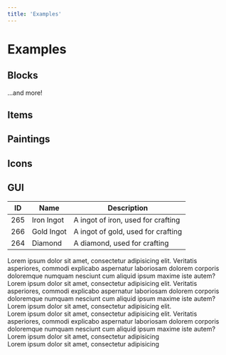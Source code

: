 ```yaml
---
title: 'Examples'
---
```


# Examples

## Blocks

<div class="flex flex-wrap justify-center">
    <div class="h-1-block w-1-block bg-mc-block-andesite-smooth"></div><div class="h-1-block w-1-block bg-mc-block-andesite"></div><div class="h-1-block w-1-block bg-mc-block-bedrock"></div><div class="h-1-block w-1-block bg-mc-block-bookshelf"></div><div class="h-1-block w-1-block bg-mc-block-brick"></div><div class="h-1-block w-1-block bg-mc-block-bricks-beta"></div><div class="h-1-block w-1-block bg-mc-block-carved-pumpkin-on"></div><div class="h-1-block w-1-block bg-mc-block-carved-pumpkin"></div><div class="h-1-block w-1-block bg-mc-block-clay"></div><div class="h-1-block w-1-block bg-mc-block-coal-block"></div><div class="h-1-block w-1-block bg-mc-block-coal-ore"></div><div class="h-1-block w-1-block bg-mc-block-cobblestone-beta"></div><div class="h-1-block w-1-block bg-mc-block-cobblestone-mossy-beta"></div><div class="h-1-block w-1-block bg-mc-block-cobblestone-mossy"></div><div class="h-1-block w-1-block bg-mc-block-cobblestone"></div><div class="h-1-block w-1-block bg-mc-block-command-block"></div><div class="h-1-block w-1-block bg-mc-block-crafting-table-front"></div><div class="h-1-block w-1-block bg-mc-block-crafting-table-side"></div><div class="h-1-block w-1-block bg-mc-block-crafting-table-top"></div><div class="h-1-block w-1-block bg-mc-block-diamond-block-beta"></div><div class="h-1-block w-1-block bg-mc-block-diamond-block"></div><div class="h-1-block w-1-block bg-mc-block-diamond-ore"></div><div class="h-1-block w-1-block bg-mc-block-diorite-smooth"></div><div class="h-1-block w-1-block bg-mc-block-diorite"></div><div class="h-1-block w-1-block bg-mc-block-dirt"></div><div class="h-1-block w-1-block bg-mc-block-dispenser-front"></div><div class="h-1-block w-1-block bg-mc-block-dropper-front"></div><div class="h-1-block w-1-block bg-mc-block-emerald-block"></div><div class="h-1-block w-1-block bg-mc-block-emerald-ore-beta"></div><div class="h-1-block w-1-block bg-mc-block-emerald-ore"></div><div class="h-1-block w-1-block bg-mc-block-end-stone"></div><div class="h-1-block w-1-block bg-mc-block-furnace-front-on"></div><div class="h-1-block w-1-block bg-mc-block-furnace-front"></div><div class="h-1-block w-1-block bg-mc-block-furnace-side"></div><div class="h-1-block w-1-block bg-mc-block-glass-black"></div><div class="h-1-block w-1-block bg-mc-block-glass-blue"></div><div class="h-1-block w-1-block bg-mc-block-glass-brown"></div><div class="h-1-block w-1-block bg-mc-block-glass-cyan"></div><div class="h-1-block w-1-block bg-mc-block-glass-gray"></div><div class="h-1-block w-1-block bg-mc-block-glass-green"></div><div class="h-1-block w-1-block bg-mc-block-glass-light-blue"></div><div class="h-1-block w-1-block bg-mc-block-glass-lime"></div><div class="h-1-block w-1-block bg-mc-block-glass-magenta"></div><div class="h-1-block w-1-block bg-mc-block-glass-orange"></div><div class="h-1-block w-1-block bg-mc-block-glass-pink"></div><div class="h-1-block w-1-block bg-mc-block-glass-purple"></div><div class="h-1-block w-1-block bg-mc-block-glass-red"></div><div class="h-1-block w-1-block bg-mc-block-glass-silver"></div><div class="h-1-block w-1-block bg-mc-block-glass-white"></div><div class="h-1-block w-1-block bg-mc-block-glass-yellow"></div><div class="h-1-block w-1-block bg-mc-block-glass"></div><div class="h-1-block w-1-block bg-mc-block-glowstone"></div><div class="h-1-block w-1-block bg-mc-block-gold-block-beta"></div><div class="h-1-block w-1-block bg-mc-block-gold-block"></div><div class="h-1-block w-1-block bg-mc-block-gold-ore"></div><div class="h-1-block w-1-block bg-mc-block-granite-smooth"></div><div class="h-1-block w-1-block bg-mc-block-granite"></div><div class="h-1-block w-1-block bg-mc-block-grass-side"></div><div class="h-1-block w-1-block bg-mc-block-gravel-beta"></div><div class="h-1-block w-1-block bg-mc-block-gravel"></div><div class="h-1-block w-1-block bg-mc-block-hardened-clay-black"></div><div class="h-1-block w-1-block bg-mc-block-hardened-clay-blue"></div><div class="h-1-block w-1-block bg-mc-block-hardened-clay-brown"></div><div class="h-1-block w-1-block bg-mc-block-hardened-clay-cyan"></div><div class="h-1-block w-1-block bg-mc-block-hardened-clay-gray"></div><div class="h-1-block w-1-block bg-mc-block-hardened-clay-green"></div><div class="h-1-block w-1-block bg-mc-block-hardened-clay-light-blue"></div><div class="h-1-block w-1-block bg-mc-block-hardened-clay-lime"></div><div class="h-1-block w-1-block bg-mc-block-hardened-clay-magenta"></div><div class="h-1-block w-1-block bg-mc-block-hardened-clay-orange"></div><div class="h-1-block w-1-block bg-mc-block-hardened-clay-pink"></div><div class="h-1-block w-1-block bg-mc-block-hardened-clay-purple"></div><div class="h-1-block w-1-block bg-mc-block-hardened-clay-red"></div><div class="h-1-block w-1-block bg-mc-block-hardened-clay-silver"></div><div class="h-1-block w-1-block bg-mc-block-hardened-clay-white"></div><div class="h-1-block w-1-block bg-mc-block-hardened-clay-yellow"></div><div class="h-1-block w-1-block bg-mc-block-hardened-clay"></div><div class="h-1-block w-1-block bg-mc-block-hay"></div><div class="h-1-block w-1-block bg-mc-block-ice-packed"></div><div class="h-1-block w-1-block bg-mc-block-ice"></div><div class="h-1-block w-1-block bg-mc-block-iron-block"></div><div class="h-1-block w-1-block bg-mc-block-iron-ore"></div><div class="h-1-block w-1-block bg-mc-block-item-frame"></div><div class="h-1-block w-1-block bg-mc-block-jukebox"></div><div class="h-1-block w-1-block bg-mc-block-lapis-block-beta"></div><div class="h-1-block w-1-block bg-mc-block-lapis-block"></div><div class="h-1-block w-1-block bg-mc-block-lapis-ore"></div><div class="h-1-block w-1-block bg-mc-block-lava-still"></div><div class="h-1-block w-1-block bg-mc-block-leaves-oak-beta"></div><div class="h-1-block w-1-block bg-mc-block-log-acacia-top"></div><div class="h-1-block w-1-block bg-mc-block-log-acacia"></div><div class="h-1-block w-1-block bg-mc-block-log-birch-top"></div><div class="h-1-block w-1-block bg-mc-block-log-birch"></div><div class="h-1-block w-1-block bg-mc-block-log-dark-oak-top"></div><div class="h-1-block w-1-block bg-mc-block-log-dark-oak"></div><div class="h-1-block w-1-block bg-mc-block-log-jungle-top"></div><div class="h-1-block w-1-block bg-mc-block-log-jungle"></div><div class="h-1-block w-1-block bg-mc-block-log-oak-top"></div><div class="h-1-block w-1-block bg-mc-block-log-oak"></div><div class="h-1-block w-1-block bg-mc-block-log-spruce-top"></div><div class="h-1-block w-1-block bg-mc-block-log-spruce"></div><div class="h-1-block w-1-block bg-mc-block-melon-side"></div><div class="h-1-block w-1-block bg-mc-block-mushroom-block-brown"></div><div class="h-1-block w-1-block bg-mc-block-mushroom-block-inside"></div><div class="h-1-block w-1-block bg-mc-block-mushroom-block-red"></div><div class="h-1-block w-1-block bg-mc-block-mushroom-block-stem"></div><div class="h-1-block w-1-block bg-mc-block-mycelium-side"></div><div class="h-1-block w-1-block bg-mc-block-mycelium-top"></div><div class="h-1-block w-1-block bg-mc-block-nether-brick"></div><div class="h-1-block w-1-block bg-mc-block-netherrack"></div><div class="h-1-block w-1-block bg-mc-block-obsidian"></div><div class="h-1-block w-1-block bg-mc-block-piston-front-sticky"></div><div class="h-1-block w-1-block bg-mc-block-piston-front"></div><div class="h-1-block w-1-block bg-mc-block-piston-side"></div><div class="h-1-block w-1-block bg-mc-block-planks-acacia"></div><div class="h-1-block w-1-block bg-mc-block-planks-birch"></div><div class="h-1-block w-1-block bg-mc-block-planks-dark-oak"></div><div class="h-1-block w-1-block bg-mc-block-planks-jungle"></div><div class="h-1-block w-1-block bg-mc-block-planks-oak"></div><div class="h-1-block w-1-block bg-mc-block-planks-spruce"></div><div class="h-1-block w-1-block bg-mc-block-podzol-side"></div><div class="h-1-block w-1-block bg-mc-block-podzol-top"></div><div class="h-1-block w-1-block bg-mc-block-portal"></div><div class="h-1-block w-1-block bg-mc-block-portal-animated"></div><div class="h-1-block w-1-block bg-mc-block-prismarine-bricks"></div><div class="h-1-block w-1-block bg-mc-block-prismarine-dark"></div><div class="h-1-block w-1-block bg-mc-block-prismarine-rough-blue"></div><div class="h-1-block w-1-block bg-mc-block-prismarine-rough-green"></div><div class="h-1-block w-1-block bg-mc-block-prismarine-rough-purple"></div><div class="h-1-block w-1-block bg-mc-block-prismarine-rough"></div><div class="h-1-block w-1-block bg-mc-block-pumpkin-side"></div><div class="h-1-block w-1-block bg-mc-block-quartz-chiseled"></div><div class="h-1-block w-1-block bg-mc-block-quartz-ore"></div><div class="h-1-block w-1-block bg-mc-block-quartz-pillar"></div><div class="h-1-block w-1-block bg-mc-block-quartz"></div><div class="h-1-block w-1-block bg-mc-block-red-sand"></div><div class="h-1-block w-1-block bg-mc-block-red-sandstone-carved"></div><div class="h-1-block w-1-block bg-mc-block-red-sandstone-smooth"></div><div class="h-1-block w-1-block bg-mc-block-red-sandstone"></div><div class="h-1-block w-1-block bg-mc-block-redstone-block"></div><div class="h-1-block w-1-block bg-mc-block-redstone-lamp-on"></div><div class="h-1-block w-1-block bg-mc-block-redstone-lamp"></div><div class="h-1-block w-1-block bg-mc-block-redstone-ore"></div><div class="h-1-block w-1-block bg-mc-block-sand"></div><div class="h-1-block w-1-block bg-mc-block-sandstone-carved"></div><div class="h-1-block w-1-block bg-mc-block-sandstone-normal"></div><div class="h-1-block w-1-block bg-mc-block-sandstone-smooth"></div><div class="h-1-block w-1-block bg-mc-block-sea-lantern"></div><div class="h-1-block w-1-block bg-mc-block-slime"></div><div class="h-1-block w-1-block bg-mc-block-snow"></div><div class="h-1-block w-1-block bg-mc-block-soul-sand"></div><div class="h-1-block w-1-block bg-mc-block-spawner"></div><div class="h-1-block w-1-block bg-mc-block-sponge-beta"></div><div class="h-1-block w-1-block bg-mc-block-sponge-wet"></div><div class="h-1-block w-1-block bg-mc-block-sponge"></div><div class="h-1-block w-1-block bg-mc-block-stone-brick-carved"></div><div class="h-1-block w-1-block bg-mc-block-stone-brick-cracked"></div><div class="h-1-block w-1-block bg-mc-block-stone-brick-mossy"></div><div class="h-1-block w-1-block bg-mc-block-stone-brick"></div><div class="h-1-block w-1-block bg-mc-block-stone-slab-double"></div><div class="h-1-block w-1-block bg-mc-block-stone-slab-full"></div><div class="h-1-block w-1-block bg-mc-block-stone"></div><div class="h-1-block w-1-block bg-mc-block-tnt"></div><div class="h-1-block w-1-block bg-mc-block-water-flow"></div><div class="h-1-block w-1-block bg-mc-block-water-still"></div><div class="h-1-block w-1-block bg-mc-block-wool-black"></div><div class="h-1-block w-1-block bg-mc-block-wool-blue"></div><div class="h-1-block w-1-block bg-mc-block-wool-brown"></div><div class="h-1-block w-1-block bg-mc-block-wool-cyan"></div><div class="h-1-block w-1-block bg-mc-block-wool-gray"></div><div class="h-1-block w-1-block bg-mc-block-wool-green"></div><div class="h-1-block w-1-block bg-mc-block-wool-light-blue"></div><div class="h-1-block w-1-block bg-mc-block-wool-light-gray"></div><div class="h-1-block w-1-block bg-mc-block-wool-lime"></div><div class="h-1-block w-1-block bg-mc-block-wool-magenta"></div><div class="h-1-block w-1-block bg-mc-block-wool-orange"></div><div class="h-1-block w-1-block bg-mc-block-wool-pink"></div><div class="h-1-block w-1-block bg-mc-block-wool-purple"></div><div class="h-1-block w-1-block bg-mc-block-wool-red"></div><div class="h-1-block w-1-block bg-mc-block-wool-white"></div><div class="h-1-block w-1-block bg-mc-block-wool-yellow"></div>    
</div>

<p class="text-center">...and more!</p>

## Items

<div class="flex flex-wrap justify-center gap-1">
    <div class="h-1-block w-1-block bg-mc-item-apple-golden"></div><div class="h-1-block w-1-block bg-mc-item-apple"></div><div class="h-1-block w-1-block bg-mc-item-arrow"></div><div class="h-1-block w-1-block bg-mc-item-barrier"></div><div class="h-1-block w-1-block bg-mc-item-bed"></div><div class="h-1-block w-1-block bg-mc-item-beef-cooked"></div><div class="h-1-block w-1-block bg-mc-item-beef-raw"></div><div class="h-1-block w-1-block bg-mc-item-blaze-powder"></div><div class="h-1-block w-1-block bg-mc-item-blaze-rod"></div><div class="h-1-block w-1-block bg-mc-item-boat"></div><div class="h-1-block w-1-block bg-mc-item-bone"></div><div class="h-1-block w-1-block bg-mc-item-book-enchanted"></div><div class="h-1-block w-1-block bg-mc-item-book-normal"></div><div class="h-1-block w-1-block bg-mc-item-book-writable"></div><div class="h-1-block w-1-block bg-mc-item-book-written"></div><div class="h-1-block w-1-block bg-mc-item-bow-0"></div><div class="h-1-block w-1-block bg-mc-item-bow-1"></div><div class="h-1-block w-1-block bg-mc-item-bow-2"></div><div class="h-1-block w-1-block bg-mc-item-bow"></div><div class="h-1-block w-1-block bg-mc-item-bowl"></div><div class="h-1-block w-1-block bg-mc-item-bread"></div><div class="h-1-block w-1-block bg-mc-item-brewing-stand"></div><div class="h-1-block w-1-block bg-mc-item-brick"></div><div class="h-1-block w-1-block bg-mc-item-bucket-lava"></div><div class="h-1-block w-1-block bg-mc-item-bucket-milk"></div><div class="h-1-block w-1-block bg-mc-item-bucket-water"></div><div class="h-1-block w-1-block bg-mc-item-bucket"></div><div class="h-1-block w-1-block bg-mc-item-cake"></div><div class="h-1-block w-1-block bg-mc-item-carrot-golden"></div><div class="h-1-block w-1-block bg-mc-item-carrot-on-a-stick"></div><div class="h-1-block w-1-block bg-mc-item-carrot"></div><div class="h-1-block w-1-block bg-mc-item-cauldron"></div><div class="h-1-block w-1-block bg-mc-item-chainmail-boots"></div><div class="h-1-block w-1-block bg-mc-item-chainmail-chestplate"></div><div class="h-1-block w-1-block bg-mc-item-chainmail-helmet"></div><div class="h-1-block w-1-block bg-mc-item-chainmail-leggings"></div><div class="h-1-block w-1-block bg-mc-item-charcoal"></div><div class="h-1-block w-1-block bg-mc-item-chicken-cooked"></div><div class="h-1-block w-1-block bg-mc-item-chicken-raw"></div><div class="h-1-block w-1-block bg-mc-item-clay-ball"></div><div class="h-1-block w-1-block bg-mc-item-clock-day"></div><div class="h-1-block w-1-block bg-mc-item-clock-night"></div><div class="h-1-block w-1-block bg-mc-item-clock"></div><div class="h-1-block w-1-block bg-mc-item-coal"></div><div class="h-1-block w-1-block bg-mc-item-comparator"></div><div class="h-1-block w-1-block bg-mc-item-compass-down"></div><div class="h-1-block w-1-block bg-mc-item-compass-left"></div><div class="h-1-block w-1-block bg-mc-item-compass-right"></div><div class="h-1-block w-1-block bg-mc-item-compass-up"></div><div class="h-1-block w-1-block bg-mc-item-cookie"></div><div class="h-1-block w-1-block bg-mc-item-diamond-axe"></div><div class="h-1-block w-1-block bg-mc-item-diamond-boots"></div><div class="h-1-block w-1-block bg-mc-item-diamond-chestplate"></div><div class="h-1-block w-1-block bg-mc-item-diamond-helmet"></div><div class="h-1-block w-1-block bg-mc-item-diamond-hoe"></div><div class="h-1-block w-1-block bg-mc-item-diamond-horse-armor"></div><div class="h-1-block w-1-block bg-mc-item-diamond-leggings"></div><div class="h-1-block w-1-block bg-mc-item-diamond-pickaxe"></div><div class="h-1-block w-1-block bg-mc-item-diamond-shovel"></div><div class="h-1-block w-1-block bg-mc-item-diamond-sword"></div><div class="h-1-block w-1-block bg-mc-item-diamond"></div><div class="h-1-block w-1-block bg-mc-item-dye-black"></div><div class="h-1-block w-1-block bg-mc-item-dye-blue"></div><div class="h-1-block w-1-block bg-mc-item-dye-brown"></div><div class="h-1-block w-1-block bg-mc-item-dye-cyan"></div><div class="h-1-block w-1-block bg-mc-item-dye-gray"></div><div class="h-1-block w-1-block bg-mc-item-dye-green"></div><div class="h-1-block w-1-block bg-mc-item-dye-light-blue"></div><div class="h-1-block w-1-block bg-mc-item-dye-lime"></div><div class="h-1-block w-1-block bg-mc-item-dye-magenta"></div><div class="h-1-block w-1-block bg-mc-item-dye-orange"></div><div class="h-1-block w-1-block bg-mc-item-dye-pink"></div><div class="h-1-block w-1-block bg-mc-item-dye-purple"></div><div class="h-1-block w-1-block bg-mc-item-dye-red"></div><div class="h-1-block w-1-block bg-mc-item-dye-silver"></div><div class="h-1-block w-1-block bg-mc-item-dye-white"></div><div class="h-1-block w-1-block bg-mc-item-dye-yellow"></div><div class="h-1-block w-1-block bg-mc-item-egg"></div><div class="h-1-block w-1-block bg-mc-item-emerald"></div><div class="h-1-block w-1-block bg-mc-item-ender-eye"></div><div class="h-1-block w-1-block bg-mc-item-ender-pearl"></div><div class="h-1-block w-1-block bg-mc-item-experience-bottle"></div><div class="h-1-block w-1-block bg-mc-item-feather"></div><div class="h-1-block w-1-block bg-mc-item-fireball"></div><div class="h-1-block w-1-block bg-mc-item-fireworks-charge-overlay"></div><div class="h-1-block w-1-block bg-mc-item-fireworks-charge"></div><div class="h-1-block w-1-block bg-mc-item-fireworks"></div><div class="h-1-block w-1-block bg-mc-item-fish-clownfish-raw"></div><div class="h-1-block w-1-block bg-mc-item-fish-cod-cooked"></div><div class="h-1-block w-1-block bg-mc-item-fish-cod-raw"></div><div class="h-1-block w-1-block bg-mc-item-fish-pufferfish-raw"></div><div class="h-1-block w-1-block bg-mc-item-fish-salmon-cooked"></div><div class="h-1-block w-1-block bg-mc-item-fish-salmon-raw"></div><div class="h-1-block w-1-block bg-mc-item-fishing-rod-cast"></div><div class="h-1-block w-1-block bg-mc-item-fishing-rod-uncast"></div><div class="h-1-block w-1-block bg-mc-item-flint-and-steel"></div><div class="h-1-block w-1-block bg-mc-item-flint"></div><div class="h-1-block w-1-block bg-mc-item-flower-pot"></div><div class="h-1-block w-1-block bg-mc-item-ghast-tear"></div><div class="h-1-block w-1-block bg-mc-item-glass-bottle"></div><div class="h-1-block w-1-block bg-mc-item-glowstone-dust"></div><div class="h-1-block w-1-block bg-mc-item-gold-axe"></div><div class="h-1-block w-1-block bg-mc-item-gold-boots"></div><div class="h-1-block w-1-block bg-mc-item-gold-chestplate"></div><div class="h-1-block w-1-block bg-mc-item-gold-helmet"></div><div class="h-1-block w-1-block bg-mc-item-gold-hoe"></div><div class="h-1-block w-1-block bg-mc-item-gold-horse-armor"></div><div class="h-1-block w-1-block bg-mc-item-gold-ingot"></div><div class="h-1-block w-1-block bg-mc-item-gold-leggings"></div><div class="h-1-block w-1-block bg-mc-item-gold-nugget"></div><div class="h-1-block w-1-block bg-mc-item-gold-pickaxe"></div><div class="h-1-block w-1-block bg-mc-item-gold-shovel"></div><div class="h-1-block w-1-block bg-mc-item-gold-sword"></div><div class="h-1-block w-1-block bg-mc-item-gunpowder"></div><div class="h-1-block w-1-block bg-mc-item-hopper"></div><div class="h-1-block w-1-block bg-mc-item-iron-axe"></div><div class="h-1-block w-1-block bg-mc-item-iron-boots"></div><div class="h-1-block w-1-block bg-mc-item-iron-chestplate"></div><div class="h-1-block w-1-block bg-mc-item-iron-helmet"></div><div class="h-1-block w-1-block bg-mc-item-iron-hoe"></div><div class="h-1-block w-1-block bg-mc-item-iron-horse-armor"></div><div class="h-1-block w-1-block bg-mc-item-iron-ingot"></div><div class="h-1-block w-1-block bg-mc-item-iron-leggings"></div><div class="h-1-block w-1-block bg-mc-item-iron-pickaxe"></div><div class="h-1-block w-1-block bg-mc-item-iron-shovel"></div><div class="h-1-block w-1-block bg-mc-item-iron-sword"></div><div class="h-1-block w-1-block bg-mc-item-item-frame"></div><div class="h-1-block w-1-block bg-mc-item-lead"></div><div class="h-1-block w-1-block bg-mc-item-leather"></div><div class="h-1-block w-1-block bg-mc-item-magma-cream"></div><div class="h-1-block w-1-block bg-mc-item-map-empty"></div><div class="h-1-block w-1-block bg-mc-item-map-filled"></div><div class="h-1-block w-1-block bg-mc-item-melon-speckled"></div><div class="h-1-block w-1-block bg-mc-item-melon"></div><div class="h-1-block w-1-block bg-mc-item-minecart-chest"></div><div class="h-1-block w-1-block bg-mc-item-minecart-command-block"></div><div class="h-1-block w-1-block bg-mc-item-minecart-furnace"></div><div class="h-1-block w-1-block bg-mc-item-minecart-hopper"></div><div class="h-1-block w-1-block bg-mc-item-minecart-normal"></div><div class="h-1-block w-1-block bg-mc-item-minecart-tnt"></div><div class="h-1-block w-1-block bg-mc-item-mushroom-stew"></div><div class="h-1-block w-1-block bg-mc-item-mutton-cooked"></div><div class="h-1-block w-1-block bg-mc-item-mutton-raw"></div><div class="h-1-block w-1-block bg-mc-item-name-tag"></div><div class="h-1-block w-1-block bg-mc-item-nether-star"></div><div class="h-1-block w-1-block bg-mc-item-nether-wart"></div><div class="h-1-block w-1-block bg-mc-item-netherbrick"></div><div class="h-1-block w-1-block bg-mc-item-painting"></div><div class="h-1-block w-1-block bg-mc-item-paper"></div><div class="h-1-block w-1-block bg-mc-item-porkchop-cooked"></div><div class="h-1-block w-1-block bg-mc-item-porkchop-raw"></div><div class="h-1-block w-1-block bg-mc-item-potato-baked"></div><div class="h-1-block w-1-block bg-mc-item-potato-poisonous"></div><div class="h-1-block w-1-block bg-mc-item-potato"></div><div class="h-1-block w-1-block bg-mc-item-prismarine-crystals"></div><div class="h-1-block w-1-block bg-mc-item-prismarine-shard"></div><div class="h-1-block w-1-block bg-mc-item-pumpkin-pie"></div><div class="h-1-block w-1-block bg-mc-item-quartz"></div><div class="h-1-block w-1-block bg-mc-item-quiver"></div><div class="h-1-block w-1-block bg-mc-item-rabbit-cooked"></div><div class="h-1-block w-1-block bg-mc-item-rabbit-foot"></div><div class="h-1-block w-1-block bg-mc-item-rabbit-hide"></div><div class="h-1-block w-1-block bg-mc-item-rabbit-raw"></div><div class="h-1-block w-1-block bg-mc-item-rabbit-stew"></div><div class="h-1-block w-1-block bg-mc-item-record-11"></div><div class="h-1-block w-1-block bg-mc-item-record-13"></div><div class="h-1-block w-1-block bg-mc-item-record-blocks"></div><div class="h-1-block w-1-block bg-mc-item-record-cat"></div><div class="h-1-block w-1-block bg-mc-item-record-chirp"></div><div class="h-1-block w-1-block bg-mc-item-record-far"></div><div class="h-1-block w-1-block bg-mc-item-record-mall"></div><div class="h-1-block w-1-block bg-mc-item-record-mellohi"></div><div class="h-1-block w-1-block bg-mc-item-record-stal"></div><div class="h-1-block w-1-block bg-mc-item-record-strad"></div><div class="h-1-block w-1-block bg-mc-item-record-wait"></div><div class="h-1-block w-1-block bg-mc-item-record-ward"></div><div class="h-1-block w-1-block bg-mc-item-redstone-dust"></div><div class="h-1-block w-1-block bg-mc-item-reeds"></div><div class="h-1-block w-1-block bg-mc-item-repeater"></div><div class="h-1-block w-1-block bg-mc-item-rotten-flesh"></div><div class="h-1-block w-1-block bg-mc-item-ruby"></div><div class="h-1-block w-1-block bg-mc-item-saddle"></div><div class="h-1-block w-1-block bg-mc-item-seeds-melon"></div><div class="h-1-block w-1-block bg-mc-item-seeds-pumpkin"></div><div class="h-1-block w-1-block bg-mc-item-seeds-wheat"></div><div class="h-1-block w-1-block bg-mc-item-shears"></div><div class="h-1-block w-1-block bg-mc-item-sign"></div><div class="h-1-block w-1-block bg-mc-item-slimeball"></div><div class="h-1-block w-1-block bg-mc-item-snowball"></div><div class="h-1-block w-1-block bg-mc-item-spider-eye-fermented"></div><div class="h-1-block w-1-block bg-mc-item-spider-eye"></div><div class="h-1-block w-1-block bg-mc-item-stick"></div><div class="h-1-block w-1-block bg-mc-item-stone-axe"></div><div class="h-1-block w-1-block bg-mc-item-stone-hoe"></div><div class="h-1-block w-1-block bg-mc-item-stone-pickaxe"></div><div class="h-1-block w-1-block bg-mc-item-stone-shovel"></div><div class="h-1-block w-1-block bg-mc-item-stone-sword"></div><div class="h-1-block w-1-block bg-mc-item-string"></div><div class="h-1-block w-1-block bg-mc-item-sugar"></div><div class="h-1-block w-1-block bg-mc-item-wheat"></div><div class="h-1-block w-1-block bg-mc-item-wood-axe"></div><div class="h-1-block w-1-block bg-mc-item-wood-hoe"></div><div class="h-1-block w-1-block bg-mc-item-wood-pickaxe"></div><div class="h-1-block w-1-block bg-mc-item-wood-shovel"></div><div class="h-1-block w-1-block bg-mc-item-wood-sword"></div><div class="h-1-block w-1-block bg-mc-item-wooden-armorstand"></div>
</div>

## Paintings

<div class="flex flex-wrap items-center justify-center gap-4 p-4">
  <div class="w-1-block h-1-block bg-mc-painting-plant"></div>
  <div class="w-1-block h-1-block bg-mc-painting-kebab"></div>
  <div class="w-1-block h-1-block bg-mc-painting-alban"></div>
  <div class="w-1-block h-1-block bg-mc-painting-aztec"></div>
  <div class="w-1-block h-1-block bg-mc-painting-aztec2"></div>
  <div class="w-1-block h-1-block bg-mc-painting-bomb"></div>
  <div class="w-2-block h-1-block bg-mc-painting-sunset"></div>
  <div class="w-2-block h-1-block bg-mc-painting-pool"></div>
  <div class="w-2-block h-1-block bg-mc-painting-courbet"></div>
  <div class="w-2-block h-1-block bg-mc-painting-creebet"></div>
  <div class="w-2-block h-1-block bg-mc-painting-sea"></div>
  <div class="w-1-block h-2-block bg-mc-painting-wanderer"></div>
  <div class="w-1-block h-2-block bg-mc-painting-graham"></div>
  <div class="w-2-block h-2-block bg-mc-painting-void"></div>
  <div class="w-2-block h-2-block bg-mc-painting-stage"></div>
  <div class="w-2-block h-2-block bg-mc-painting-wither"></div>
  <div class="w-2-block h-2-block bg-mc-painting-skull"></div>
  <div class="w-2-block h-2-block bg-mc-painting-bust"></div>
  <div class="w-2-block h-2-block bg-mc-painting-match"></div>
  <div class="w-4-block h-2-block bg-mc-painting-fighters"></div>
  <div class="w-4-block h-3-block bg-mc-painting-kong"></div>
  <div class="w-4-block h-3-block bg-mc-painting-skeleton"></div>
  <div class="w-4-block h-4-block bg-mc-painting-burning-skull"></div>
  <div class="w-4-block h-4-block bg-mc-painting-pigscene"></div>
  <div class="w-4-block h-4-block bg-mc-painting-pointer"></div>
</div>

## Icons

<div class="flex flex-wrap items-center justify-center gap-2 p-4">
    <div class="h-1/2-block w-1/2-block bg-mc-icon-abacus"></div>
    <div class="h-1/2-block w-1/2-block bg-mc-icon-armor-empty"></div>
    <div class="h-1/2-block w-1/2-block bg-mc-icon-armor-full"></div>
    <div class="h-1/2-block w-1/2-block bg-mc-icon-armor-half"></div>
    <div class="h-1/2-block w-1/2-block bg-mc-icon-arrow-down-hover"></div>
    <div class="h-1/2-block w-1/2-block bg-mc-icon-arrow-down"></div>
    <div class="h-1/2-block w-1/2-block bg-mc-icon-arrow-left-hover"></div>
    <div class="h-1/2-block w-1/2-block bg-mc-icon-arrow-left"></div>
    <div class="h-1/2-block w-1/2-block bg-mc-icon-arrow-right-hover"></div>
    <div class="h-1/2-block w-1/2-block bg-mc-icon-arrow-right"></div>
    <div class="h-1/2-block w-1/2-block bg-mc-icon-arrow-up-hover"></div>
    <div class="h-1/2-block w-1/2-block bg-mc-icon-arrow-up"></div>
    <div class="h-1/2-block w-1/2-block bg-mc-icon-beacon-1"></div>
    <div class="h-1/2-block w-1/2-block bg-mc-icon-beacon-2"></div>
    <div class="h-1/2-block w-1/2-block bg-mc-icon-beacon-3"></div>
    <div class="h-1/2-block w-1/2-block bg-mc-icon-beacon-full"></div>
    <div class="h-1/2-block w-1/2-block bg-mc-icon-bubble-pop"></div>
    <div class="h-1/2-block w-1/2-block bg-mc-icon-bubble"></div>
    <div class="h-1/2-block w-1/2-block bg-mc-icon-checkmark"></div>
    <div class="h-1/2-block w-1/2-block bg-mc-icon-crafting-arrow-active"></div>
    <div class="h-1/2-block w-1/2-block bg-mc-icon-crafting-arrow-crossed"></div>
    <div class="h-1/2-block w-1/2-block bg-mc-icon-crafting-arrow-down-active"></div>
    <div class="h-1/2-block w-1/2-block bg-mc-icon-crafting-arrow-down"></div>
    <div class="h-1/2-block w-1/2-block bg-mc-icon-crafting-arrow"></div>
    <div class="h-1/2-block w-1/2-block bg-mc-icon-crafting-bubbles-active"></div>
    <div class="h-1/2-block w-1/2-block bg-mc-icon-crafting-bubbles"></div>
    <div class="h-1/2-block w-1/2-block bg-mc-icon-crafting-flames-active"></div>
    <div class="h-1/2-block w-1/2-block bg-mc-icon-crafting-flames"></div>
    <div class="h-1/2-block w-1/2-block bg-mc-icon-crosshair"></div>
    <div class="h-1/2-block w-1/2-block bg-mc-icon-gui-plus"></div>
    <div class="h-1/2-block w-1/2-block bg-mc-icon-hammer-anvil"></div>
    <div class="h-1/2-block w-1/2-block bg-mc-icon-hammer-large"></div>
    <div class="h-1/2-block w-1/2-block bg-mc-icon-hardcore-heart-full"></div>
    <div class="h-1/2-block w-1/2-block bg-mc-icon-hardcore-heart-half"></div>
    <div class="h-1/2-block w-1/2-block bg-mc-icon-heart-empty"></div>
    <div class="h-1/2-block w-1/2-block bg-mc-icon-heart-full"></div>
    <div class="h-1/2-block w-1/2-block bg-mc-icon-heart-half"></div>
    <div class="h-1/2-block w-1/2-block bg-mc-icon-hunger-empty"></div>
    <div class="h-1/2-block w-1/2-block bg-mc-icon-hunger-full"></div>
    <div class="h-1/2-block w-1/2-block bg-mc-icon-hunger-half"></div>
    <div class="h-1/2-block w-1/2-block bg-mc-icon-large-arrow-down-hover"></div>
    <div class="h-1/2-block w-1/2-block bg-mc-icon-large-arrow-down"></div>
    <div class="h-1/2-block w-1/2-block bg-mc-icon-large-arrow-left-hover"></div>
    <div class="h-1/2-block w-1/2-block bg-mc-icon-large-arrow-left"></div>
    <div class="h-1/2-block w-1/2-block bg-mc-icon-large-arrow-right-hover"></div>
    <div class="h-1/2-block w-1/2-block bg-mc-icon-large-arrow-right"></div>
    <div class="h-1/2-block w-1/2-block bg-mc-icon-large-arrow-up-hover"></div>
    <div class="h-1/2-block w-1/2-block bg-mc-icon-large-arrow-up"></div>
    <div class="h-1/2-block w-1/2-block bg-mc-icon-next-page-inactive"></div>
    <div class="h-1/2-block w-1/2-block bg-mc-icon-next-page"></div>
    <div class="h-1/2-block w-1/2-block bg-mc-icon-previous-page-inactive"></div>
    <div class="h-1/2-block w-1/2-block bg-mc-icon-previous-page"></div>
    <div class="h-1/2-block w-1/2-block bg-mc-icon-red-x"></div>
    <div class="h-1/2-block w-1/2-block bg-mc-icon-shovel-broken"></div>
</div>

## GUI

<table class="w-fit">
    <thead>
        <tr>
            <th>ID</th>
            <th>Name</th>
            <th>Description</th>
        </tr>
    </thead>
    <tbody>
        <tr>
            <td>265</td>
            <td>Iron Ingot</td>
            <td>A ingot of iron, used for crafting</td>
        </tr>
        <tr>
            <td>266</td>
            <td>Gold Ingot</td>
            <td>A ingot of gold, used for crafting</td>
        </tr>
        <tr>
            <td>264</td>
            <td>Diamond</td>
            <td>A diamond, used for crafting</td>
        </tr>
    </tbody>
</table>

<div class="flex flex-wrap items-center gap-5">
  <div class="h-9-block w-7-block p-1 book">Lorem ipsum dolor sit amet, consectetur adipisicing elit. Veritatis asperiores, commodi explicabo aspernatur laboriosam dolorem corporis doloremque numquam nesciunt cum aliquid ipsum maxime iste autem? Lorem ipsum dolor sit amet, consectetur adipisicing elit. Veritatis asperiores, commodi explicabo aspernatur laboriosam dolorem corporis doloremque numquam nesciunt cum aliquid ipsum maxime iste autem? Lorem ipsum dolor sit amet, consectetur adipisicing elit.</div>

  <div class="h-5-block w-8-block p-1 book">Lorem ipsum dolor sit amet, consectetur adipisicing elit. Veritatis asperiores, commodi explicabo aspernatur laboriosam dolorem corporis doloremque numquam nesciunt cum aliquid ipsum maxime iste autem?</div>
</div>

<div class="flex flex-wrap items-center gap-5">
  <div class="h-3-block w-3-block p-1 [--mc-gui-zoom:2] map"></div>
  <div class="h-2-block w-2-block p-1 map"></div>
  <div class="h-1-block w-1-block p-1 map"></div>
</div>

<div class="flex flex-wrap items-center gap-5">
  <div class="h-3-block w-6-block px-1 mc-gui-sign text-2xl">Lorem ipsum dolor sit amet, consectetur adipisicing</div>
  <div class="h-2-block w-4-block px-1 mc-gui-sign leading-[1.25rem] text-lg">Lorem ipsum dolor sit amet, consectetur adipisicing</div>
</div>